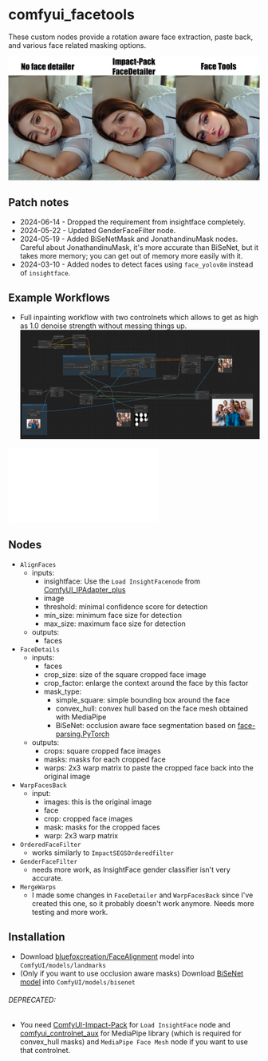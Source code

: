 # comfyui_facetools

These custom nodes provide a rotation aware face extraction, paste back, and various face related masking options.

![Comparison](examples/comparison.jpg)

## Patch notes
- 2024-06-14 - Dropped the requirement from insightface completely.
- 2024-05-22 - Updated GenderFaceFilter node.
- 2024-05-19 - Added BiSeNetMask and JonathandinuMask nodes. Careful about JonathandinuMask, it's more accurate than BiSeNet, but it takes more memory; you can get out of memory more easily with it.
- 2024-03-10 - Added nodes to detect faces using `face_yolov8m` instead of `insightface`.

## Example Workflows
- Full inpainting workflow with two controlnets which allows to get as high as 1.0 denoise strength without messing things up.
![Full Inpainting](examples/full_inpainting.png)

![JSON workflow](examples/full_inpainting.json)

## Nodes
- `AlignFaces`
  - inputs:
    - insightface: Use the `Load InsightFacenode` from [ComfyUI_IPAdapter_plus](https://github.com/cubiq/ComfyUI_IPAdapter_plus)
    - image
    - threshold: minimal confidence score for detection
    - min_size: minimum face size for detection
    - max_size: maximum face size for detection
  - outputs:
    - faces
- `FaceDetails`
  - inputs:
    - faces
    - crop_size: size of the square cropped face image
    - crop_factor: enlarge the context around the face by this factor
    - mask_type:
      - simple_square: simple bounding box around the face
      - convex_hull: convex hull based on the face mesh obtained with MediaPipe
      - BiSeNet: occlusion aware face segmentation based on [face-parsing.PyTorch](https://github.com/zllrunning/face-parsing.PyTorch)
  - outputs:
    - crops: square cropped face images
    - masks: masks for each cropped face
    - warps: 2x3 warp matrix to paste the cropped face back into the original image
- `WarpFacesBack`
  - input:
    - images: this is the original image
    - face 
    - crop: cropped face images
    - mask: masks for the cropped faces
    - warp: 2x3 warp matrix
- `OrderedFaceFilter`
  - works similarly to `ImpactSEGSOrderedfilter`
- `GenderFaceFilter`
  - needs more work, as InsightFace gender classifier isn't very accurate.
- `MergeWarps`
  - I made some changes in `FaceDetailer` and `WarpFacesBack` since I've created this one, so it probably doesn't work anymore. Needs more testing and more work.

## Installation
- Download [bluefoxcreation/FaceAlignment](https://huggingface.co/bluefoxcreation/FaceAlignment) model into `ComfyUI/models/landmarks`
- (Only if you want to use occlusion aware masks) Download [BiSeNet model](https://drive.google.com/open?id=154JgKpzCPW82qINcVieuPH3fZ2e0P812) into `ComfyUI/models/bisenet`

###### DEPRECATED:
- You need [ComfyUI-Impact-Pack](https://github.com/ltdrdata/) for `Load InsightFace` node and [comfyui_controlnet_aux](https://github.com/Fannovel16/comfyui_controlnet_aux) for MediaPipe library (which is required for convex_hull masks) and `MediaPipe Face Mesh` node if you want to use that controlnet.
